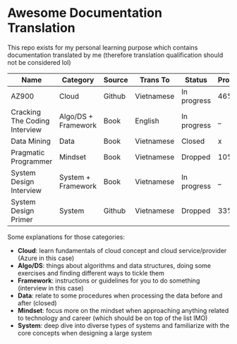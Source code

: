 # Awesome Documentation Translation

This repo exists for my personal learning purpose which contains documentation translated by me (therefore translation qualification should not be considered lol)

| Name                          | Category            | Source | Trans To   | Status      | Progress |
| ----------------------------- | ------------------- | ------ | ---------- | ----------- | -------- |
| AZ900                         | Cloud               | Github | Vietnamese | In progress | 46%      |
| Cracking The Coding Interview | Algo/DS + Framework | Book   | English    | In progress | _        |
| Data Mining                   | Data                | Book   | Vietnamese | Closed      | x        |
| Pragmatic Programmer          | Mindset             | Book   | Vietnamese | Dropped     | 10%      |
| System Design Interview       | System + Framework  | Book   | Vietnamese | In progress | _        |
| System Design Primer          | System              | Github | Vietnamese | Dropped     | 33%      |

Some explanations for those categories:
- **Cloud**: learn fundamentals of cloud concept and cloud service/provider (Azure in this case)
- **Algo/DS**: things about algorithms and data structures, doing some exercises and finding different ways to tickle them
- **Framework**: instructions or guidelines for you to do something (interview in this case)
- **Data**: relate to some procedures when processing the data before and after (closed)
- **Mindset**: focus more on the mindset when approaching anything related to technology and career (which should be on top of the list IMO)
- **System**: deep dive into diverse types of systems and familiarize with the core concepts when designing a large system
